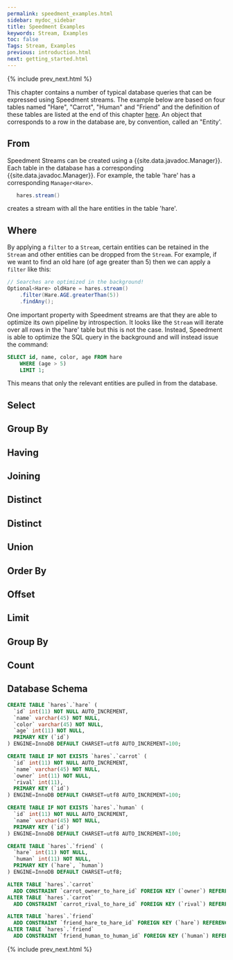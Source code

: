 ```yaml
---
permalink: speedment_examples.html
sidebar: mydoc_sidebar
title: Speedment Examples
keywords: Stream, Examples
toc: false
Tags: Stream, Examples
previous: introduction.html
next: getting_started.html
---
```


{% include prev_next.html %}

This chapter contains a number of typical database queries that can be expressed using Speedment streams.
The example below are based on four tables named "Hare", "Carrot", "Human" and "Friend" 
and the definition of these tables are listed at the end of this chapter [here](speedment_examples.html#database-schema). An object that corresponds to a row in the database are, by convention, called an "Entity'.

## From
Speedment Streams can be created using a {{site.data.javadoc.Manager}}. Each table in the database has a corresponding {{site.data.javadoc.Manager}}. For example, the table 'hare' has a corresponding `Manager<Hare>`. 
``` java
   hares.stream()
```
creates a stream with all the hare entities in the table 'hare'.


## Where
By applying a `filter` to a `Stream`, certain entities can be retained in the `Stream` and other entities can be dropped from the `Stream`. For example, 
if we want to find an old hare (of age greater than 5) then we can apply a `filter` like this:

``` java
// Searches are optimized in the background!
Optional<Hare> oldHare = hares.stream()
    .filter(Hare.AGE.greaterThan(5))
    .findAny();
```
One important property with Speedment streams are that they are able to optimize its own pipeline by introspection. It looks like the `Stream` will iterate over all 
rows in the 'hare' table but this is not the case. Instead, Speedment is able to optimize the SQL query in the background and will instead issue the command:
``` sql
SELECT id, name, color, age FROM hare 
    WHERE (age > 5)
    LIMIT 1;
```
This means that only the relevant entities are pulled in from the database.

## Select

## Group By

## Having

## Joining

## Distinct

## Distinct

## Union

## Order By

## Offset

## Limit

## Group By

## Count


## Database Schema

``` sql
CREATE TABLE `hares`.`hare` (
  `id` int(11) NOT NULL AUTO_INCREMENT,
  `name` varchar(45) NOT NULL,
  `color` varchar(45) NOT NULL,
  `age` int(11) NOT NULL,
  PRIMARY KEY (`id`)
) ENGINE=InnoDB DEFAULT CHARSET=utf8 AUTO_INCREMENT=100;

CREATE TABLE IF NOT EXISTS `hares`.`carrot` (
  `id` int(11) NOT NULL AUTO_INCREMENT,
  `name` varchar(45) NOT NULL,
  `owner` int(11) NOT NULL,
  `rival` int(11),
  PRIMARY KEY (`id`)
) ENGINE=InnoDB DEFAULT CHARSET=utf8 AUTO_INCREMENT=100;

CREATE TABLE IF NOT EXISTS `hares`.`human` (
  `id` int(11) NOT NULL AUTO_INCREMENT,
  `name` varchar(45) NOT NULL,
  PRIMARY KEY (`id`)
) ENGINE=InnoDB DEFAULT CHARSET=utf8 AUTO_INCREMENT=100;

CREATE TABLE `hares`.`friend` (
  `hare` int(11) NOT NULL,
  `human` int(11) NOT NULL,
  PRIMARY KEY (`hare`, `human`)
) ENGINE=InnoDB DEFAULT CHARSET=utf8;

ALTER TABLE `hares`.`carrot`
  ADD CONSTRAINT `carrot_owner_to_hare_id` FOREIGN KEY (`owner`) REFERENCES `hare` (`id`);
ALTER TABLE `hares`.`carrot`
  ADD CONSTRAINT `carrot_rival_to_hare_id` FOREIGN KEY (`rival`) REFERENCES `hare` (`id`);

ALTER TABLE `hares`.`friend`
  ADD CONSTRAINT `friend_hare_to_hare_id` FOREIGN KEY (`hare`) REFERENCES `hare` (`id`);
ALTER TABLE `hares`.`friend`
  ADD CONSTRAINT `friend_human_to_human_id` FOREIGN KEY (`human`) REFERENCES `human` (`id`);
```

{% include prev_next.html %}

